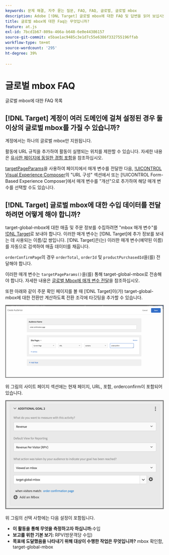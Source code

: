 ```yaml
---
keywords: 문제 해결, 자주 묻는 질문, FAQ, FAQ, 글로벌, 글로벌 mbox
description: Adobe [!DNL Target] 글로벌 mbox에 대한 FAQ 및 답변을 읽어 보십시오.
title: 글로벌 mbox에 대한 Faq는 무엇입니까?
feature: at.js
exl-id: 7bcd1b67-809a-466a-b648-6e0e44386157
source-git-commit: e5bae1ac9485c3e1d7c55e6386f332755196ffab
workflow-type: tm+mt
source-wordcount: '295'
ht-degree: 39%

---
```


# 글로벌 mbox FAQ

글로벌 mbox에 대한 FAQ 목록

## [!DNL Target] 계정이 여러 도메인에 걸쳐 설정된 경우 둘 이상의 글로벌 mbox를 가질 수 있습니까?

계정에서는 하나의 글로벌 mbox만 지원됩니다.

활동에 URL 규칙을 추가하여 활동이 실행되는 위치를 제한할 수 있습니다. 자세한 내용은 [유사한 페이지에 동일한 경험 포함](https://experienceleague.adobe.com/docs/target/using/experiences/vec/temtest.html)을 참조하십시오.

[targetPageParams](/help/dev/implement/client-side/atjs/atjs-functions/targetpageparams.md)을 사용하여 페이지에서 매개 변수를 전달한 다음, [!UICONTROL Visual Experience Composer](VEC)의 &quot;URL 구성&quot; 섹션에서 또는 [!UICONTROL Form-Based Experience Composer]에서 매개 변수를 &quot;개선&quot;으로 추가하여 해당 매개 변수를 선택할 수도 있습니다.

## [!DNL Target] 글로벌 mbox에 대한 수입 데이터를 전달하려면 어떻게 해야 합니까?

target-global-mbox에 대한 매출 및 주문 정보를 수집하려면 &quot;mbox 매개 변수&quot;를 [!DNL Target](으)로 보내야 합니다. 이러한 매개 변수는 [!DNL Target]에 추가 정보를 보내는 데 사용되는 이름/값 쌍입니다. [!DNL Target]은(는) 이러한 매개 변수(예약된 이름)를 자동으로 검색하여 매출 데이터를 채웁니다.

`orderConfirmPage`의 경우 `orderTotal`, `orderId` 및 `productPurchasedId`을(를) 전달해야 합니다.

이러한 매개 변수는 `targetPageParams()`을(를) 통해 target-global-mbox로 전송해야 합니다. 자세한 내용은 [글로벌 Mbox에 매개 변수 전달](/help/dev/implement/client-side/atjs/global-mbox/pass-parameters-to-global-mbox.md)을 참조하십시오.

또한 아래와 같이 주문 확인 페이지를 볼 때 [!DNL Target]이(가) target-global-mbox에 대한 전환만 계산하도록 전환 조각에 타깃팅을 추가할 수 있습니다.

![대체 이미지](assets/revenue1.png)

위 그림의 사이트 페이지 섹션에는 현재 페이지, URL, 포함, orderconfirm이 포함되어 있습니다.

![대체 이미지](assets/revenue2.png)

위 그림의 선택 사항에는 다음 설정이 포함됩니다.

* **이 활동을 통해 무엇을 측정하고자 하십니까:**&#x200B;수입
* **보고를 위한 기본 보기:** RPV(방문객당 수입)
* **목표에 도달했음을 나타내기 위해 대상이 수행한 작업은 무엇입니까?** mbox 확인함, target-global-mbox

